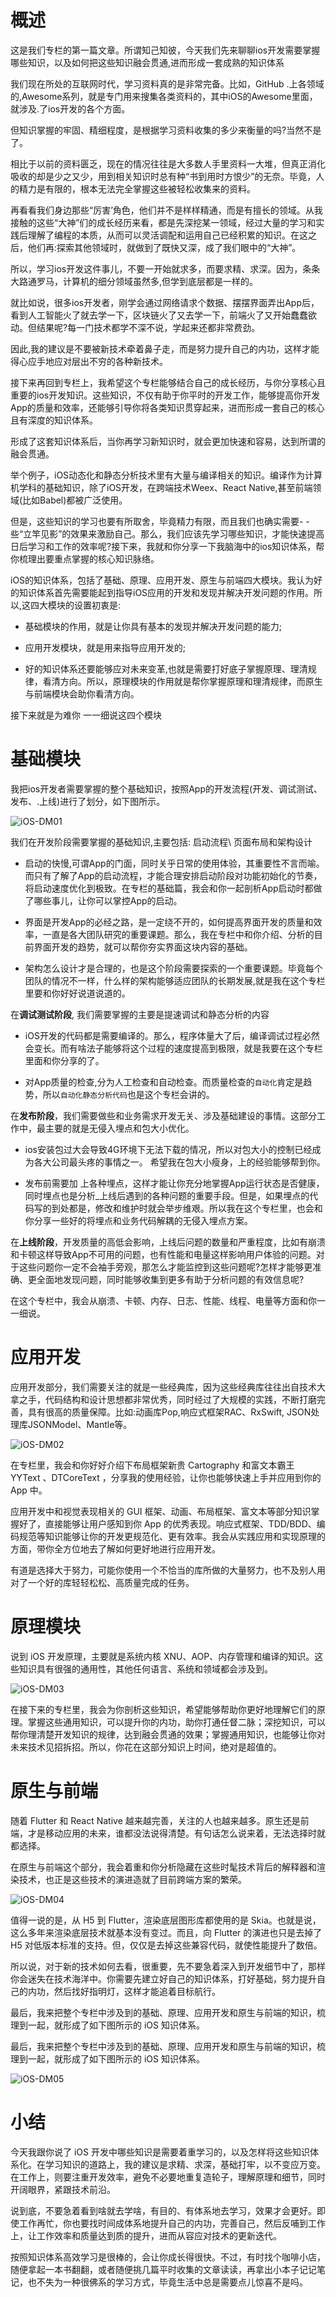 
# 概述

这是我们专栏的第一篇文章。所谓知己知彼，今天我们先来聊聊ios开发需要掌握哪些知识，以及如何把这些知识融会贯通,进而形成一套成熟的知识体系



我们现在所处的互联网时代，学习资料真的是非常完备。比如，GitHub .上各领域的,Awesome系列，就是专门用来搜集各类资料的，其中iOS的Awesome里面，就涉及.了ios开发的各个方面。

但知识掌握的牢固、精细程度，是根据学习资料收集的多少来衡量的吗?当然不是了。

相比于以前的资料匮乏，现在的情况往往是大多数人手里资料一大堆，但真正消化吸收的却是少之又少，用到相关知识时总有种“书到用时方恨少”的无奈。毕竟，人的精力是有限的，根本无法完全掌握这些被轻松收集来的资料。



再看看我们身边那些“厉害’角色，他们并不是样样精通，而是有擅长的领域。从我接触的这些“大神”们的成长经历来看，都是先深挖某一领域，经过大量的学习和实践后理解了编程的本质，从而可以灵活调配和运用自己已经积累的知识。在这之后，他们再:探索其他领域时，就做到了既快又深，成了我们眼中的“大神”。

所以，学习ios开发这件事儿，不要一开始就求多，而要求精、求深。因为，条条大路通罗马，计算机的细分领域虽然多,但学到底层都是一样的。

就比如说，很多ios开发者，刚学会通过网络请求个数据、摆摆界面弄出App后，看到人工智能火了就去学一下，区块链火了又去学一下，前端火了又开始蠢蠢欲动。但结果呢?每一门技术都学不深不说，学起来还都非常费劲。






因此,我的建议是不要被新技术牵着鼻子走，而是努力提升自己的内功，这样才能得心应手地应对层出不穷的各种新技术。

接下来再回到专栏上，我希望这个专栏能够结合自己的成长经历，与你分享核心且重要的ios开发知识。这些知识，不仅有助于你平时的开发工作，能够提高你开发App的质量和效率，还能够引导你将各类知识贯穿起来，进而形成一套自己的核心且有深度的知识体系。

形成了这套知识体系后，当你再学习新知识时，就会更加快速和容易，达到所谓的融会贯通。

举个例子，iOS动态化和静态分析技术里有大量与编译相关的知识。编译作为计算机学科的基础知识，除了iOS开发，在跨端技术Weex、React Native,甚至前端领域(比如Babel)都被广泛使用。




但是，这些知识的学习也要有所取舍，毕竟精力有限，而且我们也确实需要- -些“立竿见影”的效果来激励自己。那么，我们应该先学习哪些知识，才能快速提高日后学习和工作的效率呢?接下来，我就和你分享一下我脑海中的ios知识体系，帮你梳理出要重点掌握的核心知识脉络。

iOS的知识体系，包括了基础、原理、应用开发、原生与前端四大模块。我认为好的知识体系首先需要能起到指导iOS应用的开发和发现并解决开发问题的作用。所以,这四大模块的设置初衷是:




- 基础模块的作用，就是让你具有基本的发现并解决开发问题的能力;

- 应用开发模块，就是用来指导应用开发的;

- 好的知识体系还要能够应对未来变革,也就是需要打好底子掌握原理、理清规律，看清方向。所以，原理模块的作用就是帮你掌握原理和理清规律，而原生与前端模块会助你看清方向。


接下来就是为难你 一一细说这四个模块


# 基础模块


我把ios开发者需要掌握的整个基础知识，按照App的开发流程(开发、调试测试、发布、.上线)进行了划分，如下图所示。


![iOS-DM01](images/iOS-DM01.jpg)



我们在开发阶段需要掌握的基础知识,主要包括: 启动流程\ 页面布局和架构设计



- 启动的快慢,可谓App的门面，同时关乎日常的使用体验，其重要性不言而喻。而只有了解了App的启动流程，才能合理安排启动阶段对功能初始化的节奏，将启动速度优化到极致。在专栏的基础篇，我会和你一起剖析App启动时都做了哪些事儿，让你可以掌控App的启动。

- 界面是开发App的必经之路，是一定绕不开的，如何提高界面开发的质量和效率，一直是各大团队研究的重要课题。那么，我在专栏中和你介绍、分析的目前界面开发的趋势，就可以帮你夯实界面这块内容的基础。

-   架构怎么设计才是合理的，也是这个阶段需要探索的一个重要课题。毕竟每个团队的情况不一样，什么样的架构能够适应团队的长期发展,就是我在这个专栏里要和你好好说道说道的。



在**调试测试阶段**, 我们需要掌握的主要是提速调试和静态分析的内容



- iOS开发的代码都是需要编译的。那么，程序体量大了后，编译调试过程必然会变长。而有啥法子能够将这个过程的速度提高到极限，就是我要在这个专栏里面和你分享的了。

- 对App质量的检查,分为人工检查和自动检查。而质量检查的`自动化`肯定是趋势，所以`自动化静态分析代码`也是这个专栏会讲的。



在**发布阶段**，我们需要做些和业务需求开发无关、涉及基础建设的事情。这部分工作中，最主要的就是无侵入埋点和包大小优化。



- ios安装包过大会导致4G环境下无法下载的情况，所以对包大小的控制已经成为各大公司最头疼的事情之一。 希望我在包大小瘦身，上的经验能够帮到你。

- 发布前需要加 上各种埋点，这样才能让你充分地掌握App运行状态是否健康，同时埋点也是分析_上线后遇到的各种问题的重要手段。但是，如果埋点的代码写的到处都是，修改和维护时就会举步维艰。所以我在这个专栏里，也会和你分享一些好的将埋点和业务代码解耦的无侵入埋点方案。





在**上线阶段**，开发质量的高低会影响，上线后问题的数量和严重程度，比如有崩溃和卡顿这样导致App不可用的问题，也有性能和电量这样影响用户体验的问题。对于这些问题你一定不会袖手旁观，那怎么才能监控到这些问题呢?怎样才能够更准确、更全面地发现问题，同时能够收集到更多有助于分析问题的有效信息呢?

在这个专栏中，我会从崩溃、卡顿、内存、日志、性能、线程、电量等方面和你一一细说。




# 应用开发




应用开发部分，我们需要关注的就是一些经典库，因为这些经典库往往出自技术大拿之手，代码结构和设计思想都非常优秀，同时经过了大规模的实践，不断打磨完善，具有很高的质量保障。比如:动画库Pop,响应式框架RAC、RxSwift, JSON处理库JSONModel、Mantle等。



![iOS-DM02](images/iOS-DM02.jpg)



在专栏里，我会和你好好介绍下布局框架新贵 Cartography 和富文本霸王 YYText 、DTCoreText ，分享我的使用经验，让你也能够快速上手并应用到你的 App 中。

应用开发中和视觉表现相关的 GUI 框架、动画、布局框架、富文本等部分知识掌握好了，直接能够让用户感知到你 App 的优秀表现。响应式框架、TDD/BDD、编码规范等知识能够让你的开发更规范化、更有效率。我会从实践应用和实现原理的方面，带你全方位地去了解如何更好地进行应用开发。


有道是选择大于努力，可能你使用一个不恰当的库所做的大量努力，也不及别人用对了一个好的库轻轻松松、高质量完成的任务。






# 原理模块


说到 iOS 开发原理，主要就是系统内核 XNU、AOP、内存管理和编译的知识。这些知识具有很强的通用性，其他任何语言、系统和领域都会涉及到。


![iOS-DM03](images/iOS-DM03.jpg)


在接下来的专栏里，我会为你剖析这些知识，希望能够帮助你更好地理解它们的原理。掌握这些通用知识，可以提升你的内功，助你打通任督二脉；深挖知识，可以帮你理清楚开发知识的规律，达到融会贯通的效果；掌握通用知识，也能够让你对未来技术见招拆招。所以，你花在这部分知识上时间，绝对是超值的。





# 原生与前端

随着 Flutter 和 React Native 越来越完善，关注的人也越来越多。原生还是前端，才是移动应用的未来，谁都没法说得清楚。有句话怎么说来着，无法选择时就都选择。

在原生与前端这个部分，我会着重和你分析隐藏在这些时髦技术背后的解释器和渲染技术，也正是这些技术的演进造就了目前跨端方案的繁荣。

![iOS-DM04](images/iOS-DM04.jpg)

值得一说的是，从 H5 到 Flutter，渲染底层图形库都使用的是 Skia。也就是说，这么多年来渲染底层技术就基本没有变过。而且，向 Flutter 的演进也只是去掉了 H5 对低版本标准的支持。但，仅仅是去掉这些兼容代码，就使性能提升了数倍。

所以说，对于新的技术如何去看，很重要，先不要急着深入到开发细节中了，那样你会迷失在技术海洋中。你需要先建立好自己的知识体系，打好基础，努力提升自己的内功，然后找好指明灯，这样才能追着目标航行。

最后，我来把整个专栏中涉及到的基础、原理、应用开发和原生与前端的知识，梳理到一起，就形成了如下图所示的 iOS 知识体系。




最后，我来把整个专栏中涉及到的基础、原理、应用开发和原生与前端的知识，梳理到一起，就形成了如下图所示的 iOS 知识体系。





![iOS-DM05](images/iOS-DM05.jpg)









# 小结

今天我跟你说了 iOS 开发中哪些知识是需要着重学习的，以及怎样将这些知识体系化。在学习知识的道路上，我的建议是求精、求深，基础打牢，以不变应万变。在工作上，则要注重开发效率，避免不必要地重复造轮子，理解原理和细节，同时开阔眼界，紧跟技术前沿。

说到底，不要急着看到啥就去学啥，有目的、有体系地去学习，效果才会更好。即使工作再忙，你也要找时间成体系地提升自己的内功，完善自己，然后反哺到工作上，让工作效率和质量达到质的提升，进而从容应对技术的更新迭代。

按照知识体系高效学习是很棒的，会让你成长得很快。不过，有时找个咖啡小店，随便拿起一本书翻翻，或者随便挑几篇平时收集的文章读读，再拿出小本子记记笔记，也不失为一种很佛系的学习方式，毕竟生活中总是需要点儿惊喜不是吗。

